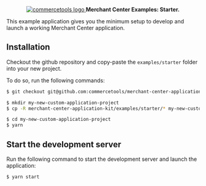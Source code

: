 <p align="center">
  <a href="https://commercetools.com/">
    <img alt="commercetools logo" src="http://cdn.rawgit.com/commercetools/press-kit/master/PNG/72DPI/CT%20logo%20chrom%20black%20horizontal%20RGB%2072dpi.png">
  </a>
  <b>Merchant Center Examples: Starter.</b>
</p>

This example application gives you the minimum setup to develop and launch a working Merchant Center application.

## Installation

Checkout the github repository and copy-paste the `examples/starter` folder into your new project.

To do so, run the following commands:

```bash
$ git checkout git@github.com:commercetools/merchant-center-application-kit.git

$ mkdir my-new-custom-application-project
$ cp -R merchant-center-application-kit/examples/starter/* my-new-custom-application-project

$ cd my-new-custom-application-project
$ yarn
```

## Start the development server

Run the following command to start the development server and launch the application:

```bash
$ yarn start
```
